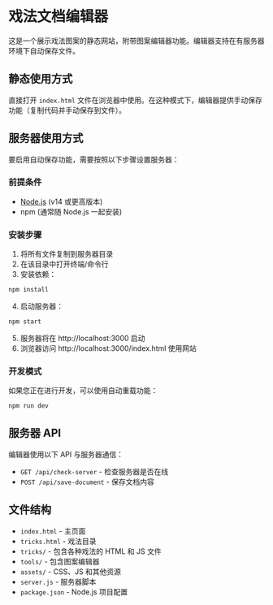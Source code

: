 # 戏法文档编辑器

这是一个展示戏法图案的静态网站，附带图案编辑器功能。编辑器支持在有服务器环境下自动保存文件。

## 静态使用方式

直接打开 `index.html` 文件在浏览器中使用。在这种模式下，编辑器提供手动保存功能（复制代码并手动保存到文件）。

## 服务器使用方式

要启用自动保存功能，需要按照以下步骤设置服务器：

### 前提条件

- [Node.js](https://nodejs.org/) (v14 或更高版本)
- npm (通常随 Node.js 一起安装)

### 安装步骤

1. 将所有文件复制到服务器目录
2. 在该目录中打开终端/命令行
3. 安装依赖：

```bash
npm install
```

4. 启动服务器：

```bash
npm start
```

5. 服务器将在 http://localhost:3000 启动
6. 浏览器访问 http://localhost:3000/index.html 使用网站

### 开发模式

如果您正在进行开发，可以使用自动重载功能：

```bash
npm run dev
```

## 服务器 API

编辑器使用以下 API 与服务器通信：

- `GET /api/check-server` - 检查服务器是否在线
- `POST /api/save-document` - 保存文档内容

## 文件结构

- `index.html` - 主页面
- `tricks.html` - 戏法目录
- `tricks/` - 包含各种戏法的 HTML 和 JS 文件
- `tools/` - 包含图案编辑器
- `assets/` - CSS、JS 和其他资源
- `server.js` - 服务器脚本
- `package.json` - Node.js 项目配置
